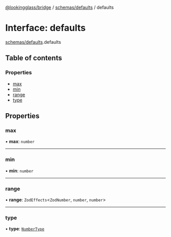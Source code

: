 [@lookingglass/bridge](../README.md) / [schemas/defaults](../modules/schemas_defaults.md) / defaults

# Interface: defaults

[schemas/defaults](../modules/schemas_defaults.md).defaults

## Table of contents

### Properties

- [max](schemas_defaults.defaults.md#max)
- [min](schemas_defaults.defaults.md#min)
- [range](schemas_defaults.defaults.md#range)
- [type](schemas_defaults.defaults.md#type)

## Properties

### max

• **max**: `number`

___

### min

• **min**: `number`

___

### range

• **range**: `ZodEffects`<`ZodNumber`, `number`, `number`\>

___

### type

• **type**: [`NumberType`](../modules/schemas_defaults.md#numbertype)
